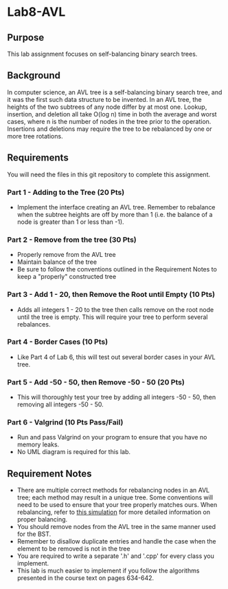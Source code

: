 # Lab8-AVL

## Purpose
This lab assignment focuses on self-balancing binary search trees.

## Background
In computer science, an AVL tree is a self-balancing binary search tree, and it was the first such data structure to be invented. In an AVL tree, the heights of the two subtrees of any node differ by at most one. Lookup, insertion, and deletion all take O(log n) time in both the average and worst cases, where n is the number of nodes in the tree prior to the operation. Insertions and deletions may require the tree to be rebalanced by one or more tree rotations.

## Requirements
You will need the files in this git repository to complete this assignment.

### Part 1 - Adding to the Tree  (20 Pts)
* Implement the interface creating an AVL tree. Remember to rebalance when the subtree heights are off by more than 1 (i.e. the balance of a node is greater than 1 or less than -1).

### Part 2 - Remove from the tree  (30 Pts)
* Properly remove from the AVL tree
* Maintain balance of the tree
* Be sure to follow the conventions outlined in the Requirement Notes to keep a "properly" constructed tree

### Part 3 - Add 1 - 20, then Remove the Root until Empty  (10 Pts)
* Adds all integers 1 - 20 to the tree then calls remove on the root node until the tree is empty.  This will require your tree to perform several rebalances.

### Part 4 - Border Cases  (10 Pts)
* Like Part 4 of Lab 6, this will test out several border cases in your AVL tree.

### Part 5 - Add -50 - 50, then Remove -50 - 50  (20 Pts)
* This will thoroughly test your tree by adding all integers -50 - 50, then removing all integers -50 - 50.

### Part 6 - Valgrind  (10 Pts Pass/Fail)
* Run and pass Valgrind on your program to ensure that you have no memory leaks.
* No UML diagram is required for this lab.

## Requirement Notes
* There are multiple correct methods for rebalancing nodes in an AVL tree; each method may result in a unique tree. Some conventions will need to be used to ensure that your tree properly matches ours. When rebalancing, refer to [this simulation](https://www.cs.usfca.edu/~galles/visualization/AVLtree.html) for more detailed information on proper balancing.
* You should remove nodes from the AVL tree in the same manner used for the BST.
* Remember to disallow duplicate entries and handle the case when the element to be removed is not in the tree
* You are required to write a separate '.h' and '.cpp' for every class you implement.
* This lab is much easier to implement if you follow the algorithms presented in the course text on pages 634-642.
